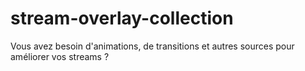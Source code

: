 # stream-overlay-collection
Vous avez besoin d'animations, de transitions et autres sources pour améliorer vos streams ?
